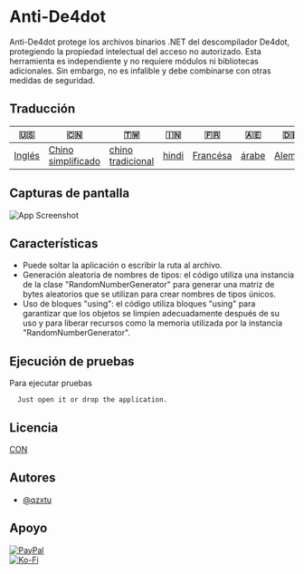 # Anti-De4dot

Anti-De4dot protege los archivos binarios .NET del descompilador De4dot, protegiendo la propiedad intelectual del acceso no autorizado. Esta herramienta es independiente y no requiere módulos ni bibliotecas adicionales. Sin embargo, no es infalible y debe combinarse con otras medidas de seguridad.

## Traducción

| 🇺🇸                | 🇨🇳                                  | 🇹🇼                                 | 🇮🇳                  | 🇫🇷                     | 🇦🇪                  | 🇩🇪                   | 🇯🇵                    | 🇪🇸                    |
| ------------------- | ------------------------------------- | ------------------------------------ | --------------------- | ------------------------ | --------------------- | ---------------------- | ----------------------- | ----------------------- |
| [Inglés](README.md) | [Chino simplificado](README.zh-CN.md) | [chino tradicional](README.zh-TW.md) | [hindi](README.hi.md) | [Francésa](README.fr.md) | [árabe](README.ar.md) | [Alemán](README.de.md) | [japonés](README.ja.md) | [Español](README.es.md) |

## Capturas de pantalla

![App Screenshot](https://cdn.discordapp.com/attachments/1008195045960204349/1097785288748699648/New_Website_Blue_Mockup_Instagram_-_Laptop.png)

## Características

-   Puede soltar la aplicación o escribir la ruta al archivo.
-   Generación aleatoria de nombres de tipos: el código utiliza una instancia de la clase "RandomNumberGenerator" para generar una matriz de bytes aleatorios que se utilizan para crear nombres de tipos únicos.
-   Uso de bloques "using": el código utiliza bloques "using" para garantizar que los objetos se limpien adecuadamente después de su uso y para liberar recursos como la memoria utilizada por la instancia "RandomNumberGenerator".

## Ejecución de pruebas

Para ejecutar pruebas

```text
  Just open it or drop the application.
```

## Licencia

[CON](https://choosealicense.com/licenses/mit/)

## Autores

-   [@qzxtu](https://www.github.com/qzxtu)

## Apoyo

[![PayPal](https://img.shields.io/badge/PayPal-00457C?style=for-the-badge&logo=paypal&logoColor=white)](https://paypal.me/nova355killer)  
[![Ko-Fi](https://img.shields.io/badge/kofi-00457C?style=for-the-badge&logo=ko-fi&logoColor=white)](https://ko-fi.com/nova355)
